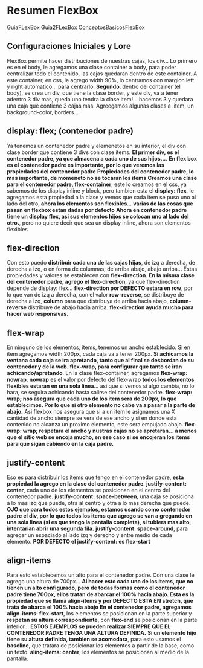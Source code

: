 # Resumen FlexBox

[GuiaFLexBox](https://css-tricks.com/snippets/css/a-guide-to-flexbox/)
[Guia2FLexBox](https://cssreference.io/flexbox/)
[ConceptosBasicosFlexBox](https://developer.mozilla.org/es/docs/Web/CSS/CSS_Flexible_Box_Layout/Basic_Concepts_of_Flexbox)

## Configuraciones Iniciales y Lore
FlexBox permite hacer distribuciones de nuestras cajas, los div...
Lo primero es en el body, le agregamos una clase container a body, para poder centralizar todo el contenido, las cajas quedaran dentro de este container.
A este container, en css, le agrego width 90%, lo centramos con margion left y right automatico... para centrarlo.
**Segundo**, dentro del container (el body), se crea un div, que tiene la clase border, y este div, va a tener adentro 3 div mas, queda uno tendra la clase item!... hacemos 3 y quedara una caja que contiene 3 cajas mas.
Agreegamos algunas clases a .item, un background-color, borders... 

## display: flex; (contenedor padre)
Ya tenemos un contenedor padre y elemenetos en su interior, el div con clase border que contiene 3 divs con clase items.
**El primer div, es el contenedor padre, ya que almacena a cada uno de sus hijos...**.
**En flex box es el contenedor padre es importante, por lo que veremos las propiedades del contenedor padre**
**Propiedades del contenedor padre, lo mas importante, de momeneto no se tocaran los items**
**Creamos una clase para el contenedor padre, flex-container**, este lo creamos en el css, ya sabemos de los diaplay inline y block, pero tambien esta el **display: flex**, le agregamos esta propiedad a la clase y vemos que cada item se puso uno al lado del otro, **ahora los elementos son flexibles**... **varias de las cosas que pasan en flexbox estan dadas por defecto**
**Ahora en contenedor padre tiene un display flex, asi sus elementos hijos se colocan uno al lado del otro.**, pero no quiere decir que sea un display inline, ahora son elementos flexibles

## flex-direction
Con esto puedo **distribuir cada una de las cajas hijas**, de izq a derecha, de derecha a izq, o en forma de columnas, de arriba abajo, abajo arriba... Estas propiedades y valores se establecen con **flex-direction**.
**En la misma clase del contenedor padre, agrego el flex-direction**, ya que flex-direction depende de display: flex... 
**flex-direction por DEFECTO estara en row**, por lo que van de izq a derecha, con el valor **row-reverse**, se distribuye de derecha a izq, **column** para que distribuya de arriba hacia abajo, **column-reverse** distribuye de abajo hacia arriba.
**flex-direction ayuda mucho para hacer web responsivas.**


## flex-wrap
En ninguno de los elementos, items, tenemos un ancho establecido. Si en item agregamos width:200px, cada caja va a tener 200px.
**Si achicamos la ventana cada caja se ira apretando, tanto que al final se desbordan de su contenedor y de la web**.
**flex-wrap, para configurar que tanto se iran achicando/apretando**.
En la clase flex-container, agregamos **flex-wrap: nowrap**, **nowrap** es el valor por defecto del flex-wrap **todos los elementos flexibles estaran en una sola linea**... asi que si vemos si algo cambia, no lo hara, se seguira achicando hasta salirse del contenedor padre.
**flex-wrap: wrap; nos asegura que cada uno de los item sera de 200px, lo que establecimos. Por lo que si otro elemento no cabe  va a pasar a la parte de abajo.** Asi flexbox nos asegura que si a un item le asignamos una X cantidad de ancho siempre se vera de ese ancho y si en donde esta contenido no alcanza un proximo elemento, este sera empujado abajo. **flex-wrap: wrap; respetara el ancho y nustras cajas no se apretaran... a menos que el sitio web se encoja mucho, en ese caso si se encojeran los items para que sigan cabiendo en la caja padre.**

## justify-content
Eso es para distribuir los items que tengo en el contenedor padre, **esta propiedad la agrego en la clase del contenedor padre**.
**justify-content: center**, cada uno de los elementos se posicionan en el centro del contenedor padre.
**justify-content: space-between**, una caja se posiciona a lo mas izq que puede, otra al centro y otra a lo mas derecha que puede.
**OJO que para todos estos ejemplos, estamos usando como contenedor padre el div, por lo que todos los items que agrego se van a gregando en una sola linea (si es que tengo la pantalla completa), si tubiera mas alto, intentarian abrir una segunda fila.**
**justify-content: space-around**, para agregar un espaciado al lado izq y derecho y entre medio de cada elemento.
**POR DEFECTO el justify-content: es flex-start**

## align-items
Para esto establecemos un alto para el contenedor padre. Con una clase le agrego una altura de 700px...
**Al hacer esto cada uno de los items, que no tienen un alto configurado, pero de todas formas como el contenedor padre tiene 700px, ellos tratan de abarcar el 100% hacia abajo. Esta es la propiedad que se llama align-items y por DEFECTO ESTA EN stretch, que trata de abarca el 100% hacia abajo**
**En el contenedor padre, agregamos align-items: flex-start**, los elementos se posicionan en la parte superior y **respetan su altura correspondiente**, con **flex-end** se posicionan en la parte inferior... **ESTOS EJEMPLOS se pueden realizar SIEMPRE QUE EL CONTENEDOR PADRE TENGA UNA ALTURA DEFINIDA.** **Si un elemento hijo tiene su altura definida, tambien se acomodara**, para esto usamos el **baseline**, que tratara de posicionar los elementos a partir de la base, como un texto.
**aling-items: center**, los elementos se posicionan al medio de la pantalla.
